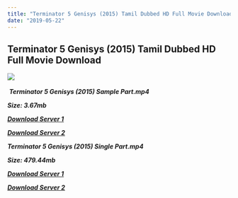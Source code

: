 ```yaml
---
title: "Terminator 5 Genisys (2015) Tamil Dubbed HD Full Movie Download"
date: "2019-05-22"
---
```


## Terminator 5 Genisys (2015) Tamil Dubbed HD Full Movie Download

![](https://images.moviebuff.com/1be59e84-5502-43c8-a595-e349ddde8b27?w=1000) 

 _**Terminator 5 Genisys (2015) Sample Part.mp4**_

_**Size: 3.67mb**_

[_**Download Server 1**_](http://du.wetransfer.vip/files/Tamil{c159298fb141cbadc7232f68964181f47c3dba5abf1fc31c2462b14f0846cd70}20Dubbed{c159298fb141cbadc7232f68964181f47c3dba5abf1fc31c2462b14f0846cd70}20Movies/Tamil{c159298fb141cbadc7232f68964181f47c3dba5abf1fc31c2462b14f0846cd70}20Dubbed{c159298fb141cbadc7232f68964181f47c3dba5abf1fc31c2462b14f0846cd70}20Collections/Terminator{c159298fb141cbadc7232f68964181f47c3dba5abf1fc31c2462b14f0846cd70}20Pentalogy{c159298fb141cbadc7232f68964181f47c3dba5abf1fc31c2462b14f0846cd70}20Collections/Terminator{c159298fb141cbadc7232f68964181f47c3dba5abf1fc31c2462b14f0846cd70}20Genisys{c159298fb141cbadc7232f68964181f47c3dba5abf1fc31c2462b14f0846cd70}20(2015)/Terminator{c159298fb141cbadc7232f68964181f47c3dba5abf1fc31c2462b14f0846cd70}20Genisys{c159298fb141cbadc7232f68964181f47c3dba5abf1fc31c2462b14f0846cd70}20(2015){c159298fb141cbadc7232f68964181f47c3dba5abf1fc31c2462b14f0846cd70}20Sample{c159298fb141cbadc7232f68964181f47c3dba5abf1fc31c2462b14f0846cd70}20HD.mp4)

[_**Download Server 2**_](http://du.wetransfer.vip/files/Tamil{c159298fb141cbadc7232f68964181f47c3dba5abf1fc31c2462b14f0846cd70}20Dubbed{c159298fb141cbadc7232f68964181f47c3dba5abf1fc31c2462b14f0846cd70}20Movies/Tamil{c159298fb141cbadc7232f68964181f47c3dba5abf1fc31c2462b14f0846cd70}20Dubbed{c159298fb141cbadc7232f68964181f47c3dba5abf1fc31c2462b14f0846cd70}20Collections/Terminator{c159298fb141cbadc7232f68964181f47c3dba5abf1fc31c2462b14f0846cd70}20Pentalogy{c159298fb141cbadc7232f68964181f47c3dba5abf1fc31c2462b14f0846cd70}20Collections/Terminator{c159298fb141cbadc7232f68964181f47c3dba5abf1fc31c2462b14f0846cd70}20Genisys{c159298fb141cbadc7232f68964181f47c3dba5abf1fc31c2462b14f0846cd70}20(2015)/Terminator{c159298fb141cbadc7232f68964181f47c3dba5abf1fc31c2462b14f0846cd70}20Genisys{c159298fb141cbadc7232f68964181f47c3dba5abf1fc31c2462b14f0846cd70}20(2015){c159298fb141cbadc7232f68964181f47c3dba5abf1fc31c2462b14f0846cd70}20Sample{c159298fb141cbadc7232f68964181f47c3dba5abf1fc31c2462b14f0846cd70}20HD.mp4)

_**Terminator 5 Genisys (2015) Single Part.mp4**_

_**Size: 479.44mb**_

[_**Download Server 1**_](http://du.wetransfer.vip/files/Tamil{c159298fb141cbadc7232f68964181f47c3dba5abf1fc31c2462b14f0846cd70}20Dubbed{c159298fb141cbadc7232f68964181f47c3dba5abf1fc31c2462b14f0846cd70}20Movies/Tamil{c159298fb141cbadc7232f68964181f47c3dba5abf1fc31c2462b14f0846cd70}20Dubbed{c159298fb141cbadc7232f68964181f47c3dba5abf1fc31c2462b14f0846cd70}20Collections/Terminator{c159298fb141cbadc7232f68964181f47c3dba5abf1fc31c2462b14f0846cd70}20Pentalogy{c159298fb141cbadc7232f68964181f47c3dba5abf1fc31c2462b14f0846cd70}20Collections/Terminator{c159298fb141cbadc7232f68964181f47c3dba5abf1fc31c2462b14f0846cd70}20Genisys{c159298fb141cbadc7232f68964181f47c3dba5abf1fc31c2462b14f0846cd70}20(2015)/Terminator{c159298fb141cbadc7232f68964181f47c3dba5abf1fc31c2462b14f0846cd70}20Genisys{c159298fb141cbadc7232f68964181f47c3dba5abf1fc31c2462b14f0846cd70}20(2015){c159298fb141cbadc7232f68964181f47c3dba5abf1fc31c2462b14f0846cd70}20Single{c159298fb141cbadc7232f68964181f47c3dba5abf1fc31c2462b14f0846cd70}20Part{c159298fb141cbadc7232f68964181f47c3dba5abf1fc31c2462b14f0846cd70}20HD.mp4)

_**[Download Server 2](http://du.wetransfer.vip/files/Tamil{c159298fb141cbadc7232f68964181f47c3dba5abf1fc31c2462b14f0846cd70}20Dubbed{c159298fb141cbadc7232f68964181f47c3dba5abf1fc31c2462b14f0846cd70}20Movies/Tamil{c159298fb141cbadc7232f68964181f47c3dba5abf1fc31c2462b14f0846cd70}20Dubbed{c159298fb141cbadc7232f68964181f47c3dba5abf1fc31c2462b14f0846cd70}20Collections/Terminator{c159298fb141cbadc7232f68964181f47c3dba5abf1fc31c2462b14f0846cd70}20Pentalogy{c159298fb141cbadc7232f68964181f47c3dba5abf1fc31c2462b14f0846cd70}20Collections/Terminator{c159298fb141cbadc7232f68964181f47c3dba5abf1fc31c2462b14f0846cd70}20Genisys{c159298fb141cbadc7232f68964181f47c3dba5abf1fc31c2462b14f0846cd70}20(2015)/Terminator{c159298fb141cbadc7232f68964181f47c3dba5abf1fc31c2462b14f0846cd70}20Genisys{c159298fb141cbadc7232f68964181f47c3dba5abf1fc31c2462b14f0846cd70}20(2015){c159298fb141cbadc7232f68964181f47c3dba5abf1fc31c2462b14f0846cd70}20Single{c159298fb141cbadc7232f68964181f47c3dba5abf1fc31c2462b14f0846cd70}20Part{c159298fb141cbadc7232f68964181f47c3dba5abf1fc31c2462b14f0846cd70}20HD.mp4)**_
